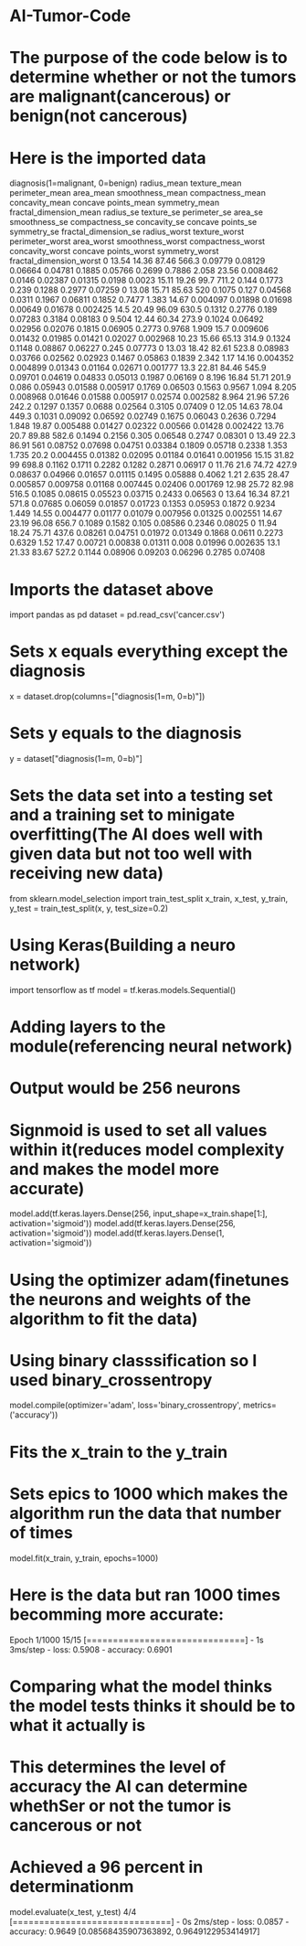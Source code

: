 # AI-Tumor-Code
# The purpose of the code below is to determine whether or not the tumors are malignant(cancerous) or benign(not cancerous)
# Here is the imported data
diagnosis(1=malignant, 0=benign)	radius_mean	texture_mean	perimeter_mean	area_mean	smoothness_mean	compactness_mean	concavity_mean	concave points_mean	symmetry_mean	fractal_dimension_mean	radius_se	texture_se	perimeter_se	area_se	smoothness_se	compactness_se	concavity_se	concave points_se	symmetry_se	fractal_dimension_se	radius_worst	texture_worst	perimeter_worst	area_worst	smoothness_worst	compactness_worst	concavity_worst	concave points_worst	symmetry_worst	fractal_dimension_worst
0	13.54	14.36	87.46	566.3	0.09779	0.08129	0.06664	0.04781	0.1885	0.05766	0.2699	0.7886	2.058	23.56	0.008462	0.0146	0.02387	0.01315	0.0198	0.0023	15.11	19.26	99.7	711.2	0.144	0.1773	0.239	0.1288	0.2977	0.07259
0	13.08	15.71	85.63	520	0.1075	0.127	0.04568	0.0311	0.1967	0.06811	0.1852	0.7477	1.383	14.67	0.004097	0.01898	0.01698	0.00649	0.01678	0.002425	14.5	20.49	96.09	630.5	0.1312	0.2776	0.189	0.07283	0.3184	0.08183
0	9.504	12.44	60.34	273.9	0.1024	0.06492	0.02956	0.02076	0.1815	0.06905	0.2773	0.9768	1.909	15.7	0.009606	0.01432	0.01985	0.01421	0.02027	0.002968	10.23	15.66	65.13	314.9	0.1324	0.1148	0.08867	0.06227	0.245	0.07773
0	13.03	18.42	82.61	523.8	0.08983	0.03766	0.02562	0.02923	0.1467	0.05863	0.1839	2.342	1.17	14.16	0.004352	0.004899	0.01343	0.01164	0.02671	0.001777	13.3	22.81	84.46	545.9	0.09701	0.04619	0.04833	0.05013	0.1987	0.06169
0	8.196	16.84	51.71	201.9	0.086	0.05943	0.01588	0.005917	0.1769	0.06503	0.1563	0.9567	1.094	8.205	0.008968	0.01646	0.01588	0.005917	0.02574	0.002582	8.964	21.96	57.26	242.2	0.1297	0.1357	0.0688	0.02564	0.3105	0.07409
0	12.05	14.63	78.04	449.3	0.1031	0.09092	0.06592	0.02749	0.1675	0.06043	0.2636	0.7294	1.848	19.87	0.005488	0.01427	0.02322	0.00566	0.01428	0.002422	13.76	20.7	89.88	582.6	0.1494	0.2156	0.305	0.06548	0.2747	0.08301
0	13.49	22.3	86.91	561	0.08752	0.07698	0.04751	0.03384	0.1809	0.05718	0.2338	1.353	1.735	20.2	0.004455	0.01382	0.02095	0.01184	0.01641	0.001956	15.15	31.82	99	698.8	0.1162	0.1711	0.2282	0.1282	0.2871	0.06917
0	11.76	21.6	74.72	427.9	0.08637	0.04966	0.01657	0.01115	0.1495	0.05888	0.4062	1.21	2.635	28.47	0.005857	0.009758	0.01168	0.007445	0.02406	0.001769	12.98	25.72	82.98	516.5	0.1085	0.08615	0.05523	0.03715	0.2433	0.06563
0	13.64	16.34	87.21	571.8	0.07685	0.06059	0.01857	0.01723	0.1353	0.05953	0.1872	0.9234	1.449	14.55	0.004477	0.01177	0.01079	0.007956	0.01325	0.002551	14.67	23.19	96.08	656.7	0.1089	0.1582	0.105	0.08586	0.2346	0.08025
0	11.94	18.24	75.71	437.6	0.08261	0.04751	0.01972	0.01349	0.1868	0.0611	0.2273	0.6329	1.52	17.47	0.00721	0.00838	0.01311	0.008	0.01996	0.002635	13.1	21.33	83.67	527.2	0.1144	0.08906	0.09203	0.06296	0.2785	0.07408

# Imports the dataset above
import pandas as pd
dataset = pd.read_csv('cancer.csv')

# Sets x equals everything except the diagnosis 
x = dataset.drop(columns=["diagnosis(1=m, 0=b)"])

# Sets y equals to the diagnosis 
y = dataset["diagnosis(1=m, 0=b)"]

# Sets the data set into a testing set and a training set to minigate overfitting(The AI does well with given data but not too well with receiving new data)
from sklearn.model_selection import train_test_split
x_train, x_test, y_train, y_test = train_test_split(x, y, test_size=0.2)

# Using Keras(Building a neuro network) 
import tensorflow as tf
model = tf.keras.models.Sequential()

# Adding layers to the module(referencing neural network)
# Output would be 256 neurons
# Signmoid is used to set all values within it(reduces model complexity and makes the model more accurate)

model.add(tf.keras.layers.Dense(256, input_shape=x_train.shape[1:], activation='sigmoid'))
model.add(tf.keras.layers.Dense(256, activation='sigmoid'))
model.add(tf.keras.layers.Dense(1, activation='sigmoid'))

# Using the optimizer adam(finetunes the neurons and weights of the algorithm to fit the data)
# Using binary classsification so I used binary_crossentropy 
model.compile(optimizer='adam', loss='binary_crossentropy', metrics=('accuracy'))

# Fits the x_train to the y_train 
# Sets epics to 1000 which makes the algorithm run the data that number of times
model.fit(x_train, y_train, epochs=1000)

# Here is the data but ran 1000 times becomming more accurate: 
Epoch 1/1000 15/15 [==============================] - 1s 3ms/step - loss: 0.5908 - accuracy: 0.6901

# Comparing what the model thinks the model tests thinks it should be to what it actually is 
# This determines the level of accuracy the AI can determine whethSer or not the tumor is cancerous or not
# Achieved a 96 percent in determinationm
model.evaluate(x_test, y_test)
4/4 [==============================] - 0s 2ms/step - loss: 0.0857 - accuracy: 0.9649
[0.08568435907363892, 0.9649122953414917]
